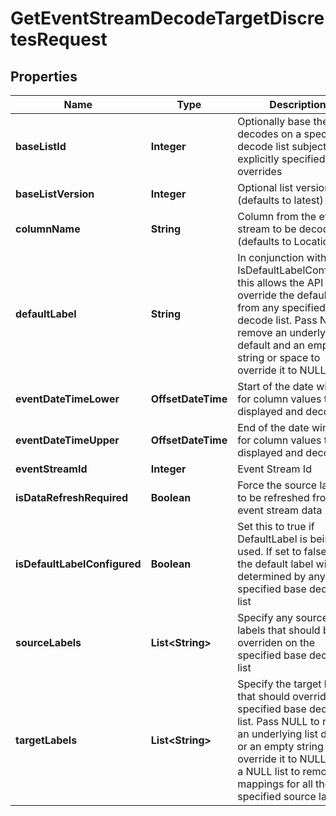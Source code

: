 

# GetEventStreamDecodeTargetDiscretesRequest


## Properties

| Name | Type | Description | Notes |
|------------ | ------------- | ------------- | -------------|
|**baseListId** | **Integer** | Optionally base the decodes on a specified decode list subject to any explicitly specified overrides |  [optional] |
|**baseListVersion** | **Integer** | Optional list version (defaults to latest) |  [optional] |
|**columnName** | **String** | Column from the event stream to be decoded (defaults to Location) |  [optional] |
|**defaultLabel** | **String** | In conjunction with IsDefaultLabelConfigured this allows the API to override the default label from any specified base decode list. Pass NULL to remove an underlying list default and an empty string or space to override it to NULL |  [optional] |
|**eventDateTimeLower** | **OffsetDateTime** | Start of the date window for column values to be displayed and decoded |  [optional] |
|**eventDateTimeUpper** | **OffsetDateTime** | End of the date window for column values to be displayed and decoded |  [optional] |
|**eventStreamId** | **Integer** | Event Stream Id |  [optional] |
|**isDataRefreshRequired** | **Boolean** | Force the source labels to be refreshed from the event stream data |  [optional] |
|**isDefaultLabelConfigured** | **Boolean** | Set this to true if DefaultLabel is being used. If set to false then the default label will be determined by any specified base decode list |  [optional] |
|**sourceLabels** | **List&lt;String&gt;** | Specify any source labels that should be overriden on the specified base decode list |  [optional] |
|**targetLabels** | **List&lt;String&gt;** | Specify the target labels that should override the specified base decode list. Pass NULL to remove an underlying list decode or an empty string to override it to NULL. Pass a NULL list to remove mappings for all the specified source labels |  [optional] |



